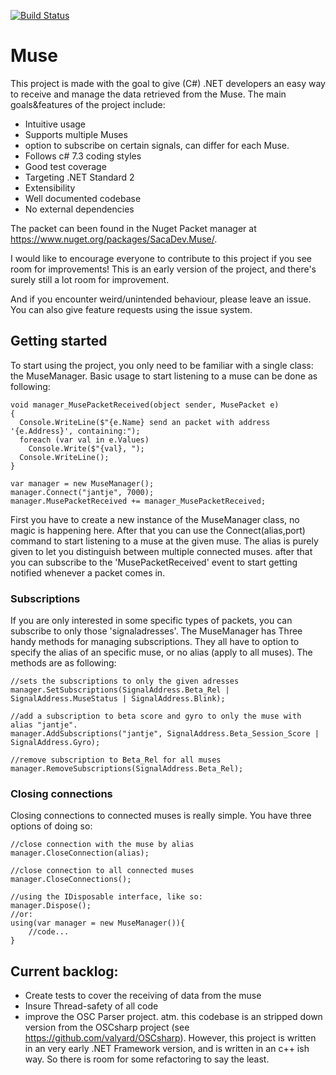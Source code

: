 [![Build Status](https://sacazioto.visualstudio.com/Muse/_apis/build/status/Muse-CI?branchName=master)](https://sacazioto.visualstudio.com/Muse/_build/latest?definitionId=6?branchName=master)

# Muse
This project is made with the goal to give (C#) .NET developers an easy way to receive and manage the data retrieved from the Muse.
The main goals&features of the project include:
*  Intuitive usage
*  Supports multiple Muses
*  option to subscribe on certain signals, can differ for each Muse.
*  Follows c# 7.3 coding styles
*  Good test coverage
*  Targeting .NET Standard 2
*  Extensibility
*  Well documented codebase
*  No external dependencies

The packet can been found in the Nuget Packet manager at https://www.nuget.org/packages/SacaDev.Muse/.

I would like to encourage everyone to contribute to this project if you see room for improvements!
This is an early version of the project, and there's surely still a lot room for improvement.

And if you encounter weird/unintended behaviour, please leave an issue.
You can also give feature requests using the issue system.

## Getting started
To start using the project, you only need to be familiar with a single class: the MuseManager.
Basic usage to start listening to a muse can be done as following:
```	
void manager_MusePacketReceived(object sender, MusePacket e)
{
  Console.WriteLine($"{e.Name} send an packet with address '{e.Address}', containing:");
  foreach (var val in e.Values)
    Console.Write($"{val}, ");
  Console.WriteLine();
}

var manager = new MuseManager();
manager.Connect("jantje", 7000);
manager.MusePacketReceived += manager_MusePacketReceived;
```
First you have to create a new instance of the MuseManager class, no magic is happening here.
After that you can use the Connect(alias,port) command to start listening to a muse at the given muse. The alias is purely given to let you distinguish between multiple connected muses.
after that you can subscribe to the 'MusePacketReceived' event to start getting notified whenever a packet comes in.
### Subscriptions
If you are only interested in some specific types of packets, you can subscribe to only those 'signaladresses'.
The MuseManager has Three handy methods for managing subscriptions.
They all have to option to specify the alias of an specific muse, or no alias (apply to all muses).
The methods are as following:
```
//sets the subscriptions to only the given adresses
manager.SetSubscriptions(SignalAddress.Beta_Rel | SignalAddress.MuseStatus | SignalAddress.Blink);

//add a subscription to beta score and gyro to only the muse with alias "jantje".
manager.AddSubscriptions("jantje", SignalAddress.Beta_Session_Score | SignalAddress.Gyro);

//remove subscription to Beta_Rel for all muses
manager.RemoveSubscriptions(SignalAddress.Beta_Rel);
```

### Closing connections
Closing connections to connected muses is really simple. You have three options of doing so:
```
//close connection with the muse by alias
manager.CloseConnection(alias);

//close connection to all connected muses
manager.CloseConnections();

//using the IDisposable interface, like so:
manager.Dispose();
//or:
using(var manager = new MuseManager()){
    //code...
}
```

## Current backlog:
*  Create tests to cover the receiving of data from the muse
*  Insure Thread-safety of all code
*  improve the OSC Parser project. atm. this codebase is an stripped down version from the OSCsharp project (see https://github.com/valyard/OSCsharp). However, this project is written in an very early .NET Framework version, and is written in an c++ ish way. So there is room for some refactoring to say the least.
